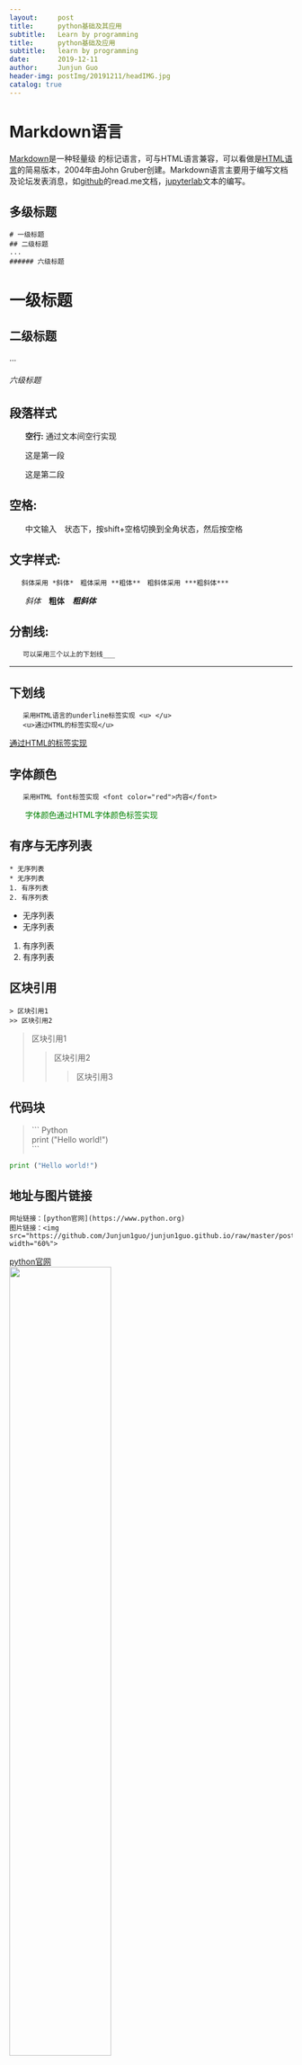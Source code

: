 ```yaml
---
layout:     post
title:      python基础及其应用
subtitle:   Learn by programming
title:      python基础及应用
subtitle:   learn by programming
date:       2019-12-11
author:     Junjun Guo
header-img: postImg/20191211/headIMG.jpg
catalog: true
---
```

# **Markdown语言**

[Markdown](https://daringfireball.net/projects/markdown/)是一种轻量级  的标记语言，可与HTML语言兼容，可以看做是[HTML语言](https://www.runoob.com/html/html-editors.html)的简易版本，2004年由John Gruber创建。Markdown语言主要用于编写文档及论坛发表消息，如[github](https://github.com/)的read.me文档，[jupyterlab](https://jupyterlab.readthedocs.io/en/latest/)文本的编写。
## **多级标题**
```
# 一级标题
## 二级标题
...
###### 六级标题
```
# 一级标题
## 二级标题
...
###### 六级标题
## **段落样式**

　　**空行:** 通过文本间空行实现

　　这是第一段
  
　　这是第二段

## **空格:**   
　　中文输入　状态下，按shift+空格切换到全角状态，然后按空格    
  

## **文字样式:**
```
   斜体采用 *斜体*　粗体采用 **粗体**　粗斜体采用 ***粗斜体***
```
　　*斜体*　**粗体**　***粗斜体***

## **分割线:** 
```
　　可以采用三个以上的下划线___ 
```
_______

## **下划线**
```
　　采用HTML语言的underline标签实现 <u> </u>
　　<u>通过HTML的标签实现</u>
```
   <u>通过HTML的标签实现</u>

## **字体颜色**
```
　　采用HTML font标签实现 <font color="red">内容</font>
```
<font color="green">　　字体颜色通过HTML字体颜色标签实现</font>

## **有序与无序列表**
```
* 无序列表
* 无序列表
1. 有序列表
2. 有序列表
```
* 无序列表
* 无序列表
1. 有序列表
2. 有序列表

## **区块引用**
```
> 区块引用1   
>> 区块引用2
```
> 区块引用1   
>> 区块引用2
>>> 区块引用3

## 代码块
     
>  \``` Python    
>  print ("Hello world!")     
>  \```            
    

``` Python
print ("Hello world!")
``` 

## 地址与图片链接
```
网址链接：[python官网](https://www.python.org)    
图片链接：<img src="https://github.com/Junjun1guo/junjun1guo.github.io/raw/master/postImg/20191211/python.png" width="60%"> 
```
[python官网](https://www.python.org/)    
<img src="https://github.com/Junjun1guo/junjun1guo.github.io/raw/master/postImg/20191211/python.png" width="60%">

## 表格
```
　　采用|分割单元格，采用----分割标题栏与单元格。单元格的对齐采用:,如左对齐(:----)

| 左对齐 | 右对齐 | 居中对齐 |
| :------|------:| :-----: |
| 单元格 | 单元格 | 单元格 |
| 单元格 | 单元格 | 单元格 |
| 左对齐 | 右对齐 | 居中对齐 |
| :-----|----:| :----: |
| 单元格 | 单元格 | 单元格 |
| 单元格 | 单元格 | 单元格 |
```    
| 左对齐 | 右对齐 | 居中对齐 |
| :------|------:| :-----: |
| 单元格 | 单元格 | 单元格 |
| 单元格 | 单元格 | 单元格 |
| 左对齐 | 右对齐 | 居中对齐 |
| :-----|----:| :----: |
| 单元格 | 单元格 | 单元格 |
| 单元格 | 单元格 | 单元格 |

# Python语言

## python语言及其特点

### python语言的发展    
　　Guido von Rossum 1989年开发了python编译器。python语言介于C语言与脚本语言之间，是一种“胶水”语言。python语言的宗旨就是“能用胶水解决的问题，坚决不造轮子”。发展的版本有2.x和3.x，[python官网](https://www.python.org/)      

<img src="https://github.com/Junjun1guo/junjun1guo.github.io/raw/master/images/C++之父.png" width="50%">
<img src="https://github.com/Junjun1guo/junjun1guo.github.io/raw/master/images/python之父.png" width="50%">      

### python语言下载及安装
1. 在下载页面选择相应系统对应的版本进行下载

<img src="https://github.com/Junjun1guo/junjun1guo.github.io/raw/master/postImg/20191211/python官网.png" width="50%"><img src="https://github.com/Junjun1guo/junjun1guo.github.io/raw/master/images/python下载页面.png" width="50%">
2. 安装python，可以选择相应的安装目录，添加python到系统路径

<img src="https://github.com/Junjun1guo/junjun1guo.github.io/raw/master/postImg/20191211/python安装界面.png" width="60%">

3. 进入python安装目录Scripts进行安装需要的模块，安装好的模块位于site-pakages中

<img src="https://github.com/Junjun1guo/junjun1guo.github.io/raw/master/postImg/20191211/python安装模块.png" width="50%"><img src="https://github.com/Junjun1guo/junjun1guo.github.io/raw/master/images/python模块包位置.png" width="50%">

### python常用编辑器介绍


　　[editPlus](https://www.editplus.com/)， [pyCharm](https://www.jetbrains.com/pycharm/)，
[anaConda](https://www.anaconda.com/)等

<img src="https://github.com/Junjun1guo/junjun1guo.github.io/raw/master/postImg/20191211/editPlus.png" width="50%"><img src="https://github.com/Junjun1guo/junjun1guo.github.io/raw/master/postImg/20191211/pyCharm截图.png" width="50%">

### python语言的特点

**优点**
* 简洁优雅，可读性强　　
* 可移植性强，接口强大
* 优秀强大的第三方库

**不足**
* 速度中等
* 不同版本及包的兼容性

### python的应用场景   

* 数值计算，依赖于众多的第三方包
* 机器学习及深度学习
* 网络爬虫及大数据分析
* 网页制作，知乎，facebook等
* 桌面程序的开发，依赖于pyQt，wxPython等第三方GUI库
* 与其他软件的交互，如Opensees,Abaqus,SAP2000等
...

### python与matlab对比

|<font size=4>matlab</font>|<font size=4>python</font>|
|:------:|:------:|
|<font size=4>商业软件</font>|<font size=4>免费开源</font>|
|<font size=4>软件冗杂</font>|<font size=4>即用即装</font>|
|<font size=4>面向过程</font>|<font size=4>面向对象</font>|
|<font size=4>速度慢</font>|<font size=4>速度快</font>|
|<font size=4>发展缓慢</font>|<font size=4>发展极快</font>|
|<font size=4>...</font>|<font size=4>...</font>|

## python语言基础语言

### 数据类型

数字：整型(int)  浮点型 (float)


```python
print (type(2)) #type()函数返回输入数据的类型
print (type(2.0)) #print ()函数用于文本输出
```


```python
a=float(2) #整型转换为浮点型
b=int(2.0) #浮点型转换为整型
print (a)
print (b)
```

    2.0
    2
    

字符串：'' ""


```python
a="hello world!"
b="我是python"
print (type(a))
print (a)
print (a+b)
```

    <class 'str'>
    hello world!
    hello world!我是python
    

Math模块


```python
from math import * #导入math模块中所有函数
a=sqrt(2)
print (a)
```

    1.4142135623730951
    

布尔类型：真(True)，假(False)


```python
a=True
b=False
print(int(a))
print(int(b))
```

    1
    0
    

### 数据结构

#### 列表(list)


```python
a=[] #空列表
print (a)
b=[1,8,3,6]
print (b[0])
b.append(7) #从列表尾部不断添加新对象
print (b[-1])
b.reverse() #反转列表中元素
print (b)
b.sort() #列表排序
print (b)
f=len(b) #列表的长度
print (f)
```

可以通过help函数与dir函数查看模块内所有的特性


```python
print (dir(list)) #特殊方法与公共方法列表
```


```python
print (help(list)) #返回各个方法的具体定义
```

#### 元组(tuple)

元组与列表类似，区别在于一旦创建不能对其进行修改   
元组可应用于不可变量的存放，既快又安全，需要修改时可以先转化为列表


```python
a=(2,3,2,5,1)
b=list(a)
b.append(8)
print (b)
```

#### 字典(dict)

字典(dict)是键与值一一映射的一种数据结构 {key:value}


```python
a={"one":21,"two":43,"three":54} #三个元素的字典
print (a)
print (list(a.keys())) #返回字典a的所有键
print (list(a.values())) #f返回字典a的所有值
print (a["one"]) #返回特定键对应的值
```

列表解析：目的是简化代码


```python
a=[1,2,3,5]
b=[each*2 for each in a] #列表解析
print (b)
c={str(key1):value1 for key1,value1 in zip(a,b)} #列表解析
print (c)
d=(each1*2 for each1 in a)
print (d) #返回一个生成器
print (list(d))
```

    [2, 4, 6, 10]
    {'1': 2, '2': 4, '3': 6, '5': 10}
    <generator object <genexpr> at 0x000001E9917B9E08>
    [2, 4, 6, 10]
    

### 运算符
算术运算符: 加(+)，减(-),乘(*),除(/),乘方(**),求余(%)
比较运算符：等于(==),不等于(!=),大于(>),小于(<),大于等于(>=)等
赋值运算符：=，+=,*=等
逻辑运算符：与(and), 或(or),非(not)
成员运算符：in, not in
### 条件语句


```python
if (1>2) and (3>2) :
    print ("代码块1")
else:
    print ("代码块2")
   
```

    代码块2
    


```python
score=70
if 0<=score<60:
    print ("不及格")
elif 60<=score<80:
    print ("良好")
elif 80<=score<=100:
    print ("优秀")
else:
    print ("输入错误，请输入0到100之间的数字！")
```

    良好
    

### 循环语句


```python
for i1 in range(1,6,1):
    print (i1)
```


```python
flag=True
while flag: #第二种循环结构
    print ("It's true!")
    flag=False
print ("It's done!")
```

    It's true!
    It's done!
    


```python
a=[1,3,4,5,86,34]
for each in a:
    if each==max(a):
        print (each)
        break #跳出最近一层的循环
    else:
        print (each)
        continue #终止本轮循环，并进入下轮循环
        print ("我不是最大值！")
```

    1
    3
    4
    5
    86
    

### 函数（面向过程编程）


```python
def listSquare(inputList): #形参
    """ 
    描述：对列表中数字平方并返回列表
    输入：列表
    输出：平方后的列表
    例子：listSquare([1,2,3])
    """
    b=[each**2 for each in inputList]
    return b #返回值，可返回多个类型数据

print (help(listSquare)) #查看帮助文档
print (listSquare([1,2,3]))
print (listSquare(["a",2,3])) #引发程序异常
```

### 异常处理


```python
def listSquare(inputList): #形参
    """ 
    描述：对列表中数字平方并返回列表
    输入：列表
    输出：平方后的列表
    例子：listSquare([1,2,3])
    """
    try:
        b=[each**2 for each in inputList] #可能出现异常的代码块
    except TypeError: 处理，可以指出异常的类型，如TypeError
        print ("请输入数字型列表！")
        return #无正确返回，则返回None
    else: #没有异常，则执行如下代码
        return b #返回值，可返回多个类型数据

print (listSquare(["a",1,2]))
print (listSquare([1,2,3]))
```

### 类（面向对象编程的核心）

**类**=属性(数据)+方法(函数)   
**OOP特征**：封装(只提供借口），继承(避免重复造轮子），多态（方法名相　　　同，具体实现不同）等   
**以做菜为例:**   
**属性:**各种原材料与工具   
**方法:**切菜，炒菜等具体每一项工作   
**封装:**炒菜机（输入原材料，调用每一个方法，出菜，不需要知道细节   
**继承:**多功能炒菜机（炒青菜，土豆炖牛肉等菜）   
**多态:**子类炒青菜与子类土豆炖牛肉都有切菜这个共同方法，但具体操作不同   


```python
import numpy as np
import math
class IMs():#没有继承自任何类，默认继承自基类object
    """
    地震动强度指标计算类
    初始化参数：单列加速度时程acc(g),采样间隔t(s)
    方法：
    PGA()--返回峰值加速度值(g)
    PGV()--返回峰值速度值(cm/s)
    """
    def __init__(self,acc,t): #类的初始化方法，内置特殊方法
        #acc单列加速度时程(g),t时间间隔(s)
        self.acc=acc #self是类的实例化铭牌，在类内起到通信的作用
        self.t=t
        self.num=len(self.acc)

    def PGA(self):
        #返回acc的最大峰值加速度(PGA)(g)
        pga=b=np.fabs(self.acc).max()
        return pga
    
    def __AcctoVelocity (self): #类的私有化方法（前置两下划线）
        #将加速度(g)转换为速度(cm/s)
        vel=[0]
        acc=self.acc
        for i in range(self.num-1):
            velocity=(acc[i]+acc[i+1])*self.t/2*981+vel[-1]
            vel.append(velocity)
        return vel

    def PGV (self):
        #返回Velocity的最大峰值速度(PGV)(cm/s)
        veloc=self.__AcctoVelocity()
        pgv=b=np.fabs(veloc).max()
        return pgv
    
if __name__=='__main__':#测试用
    acc=np.loadtxt("acceleration.txt")#txt数据的加载
    imInstance=IMs(acc,0.01)#强度指标类的实例化
    pga=imInstance.PGA()#调用类中的方法计算PGA
    pgv=imInstance.PGV()
    print ("PGA=",round(pga,3),"g") #保留3位小数
```

    PGA= 1.219 g
    


```python
    print ("PGV=",round(pgv,3),"cm/s")
```

    PGV= 114.471 cm/s
    

### python学习资料

**常用网站：**

[matplotlib](https://matplotlib.org/)(第三方绘图库）   
[Numpy](https://numpy.org/)(科学计算基本库)    
[Scipy](https://www.scipy.org/)(集成了数学，科学及工程常用库)    
[SymPy](https://www.sympy.org/en/index.html)(符号运算库)    
[Python教程](https://docs.python.org/zh-cn/3/tutorial/index.html)(官方教程中文版)    
[Python标准库](https://docs.python.org/zh-cn/3/library/index.html)(Python内置标准库)    
[wxPython](https://www.wxpython.org/)(图形用户界面库)     
[pypi](https://pypi.org/search/?q=&o=&c=Operating+System+%3A%3A+Microsoft+%3A%3A+Windows)(大量第三方包库)     
[Scikit-learn](https://scikit-learn.org/stable/)(python机器学习库)   
[PyOpenGL](http://pyopengl.sourceforge.net/)(基于Python的图形开发库)    
[stackoverflow](https://stackoverflow.com/)(程序员交流答疑网站)    
[台大李宏毅机器学习](https://study.163.com/course/introduction/1208946807.htm)(中文机器学习经典课程)    
[斯坦福吴恩达机器学习](https://study.163.com/course/courseMain.htm?courseId=1004570029)(英文机器学习经典课程)    
[斯坦福吴恩达深度学习](https://mooc.study.163.com/smartSpec/detail/1001319001.htm)(英文深度学习经典课程)    
[github上python资源](https://github.com/Junjun1guo?tab=repositories) (收集了一些不错的python教程)    
[github](https://github.com/)(代码管理及发布网站，可以免费搭建个人博客)      
[MCMC](https://twiecki.io/blog/2015/11/10/mcmc-sampling/)(基于马尔科夫蒙特卡洛的贝叶斯模型)    

**推荐书籍:**

　　<img src="https://github.com/Junjun1guo/junjun1guo.github.io/raw/master/postImg/20191211/python编程从入门到实践.png" width="25%">  　　 <img src="https://github.com/Junjun1guo/junjun1guo.github.io/raw/master/postImg/20191211/python3面向对象编程.png" width="25%"> 　　  <img src="https://github.com/Junjun1guo/junjun1guo.github.io/raw/master/postImg/20191211/python神经网络编程.png" width="25%">

　　<img src="https://github.com/Junjun1guo/junjun1guo.github.io/raw/master/postImg/20191211/编写高质量代码.png" width="25%">　　　<img src="https://github.com/Junjun1guo/junjun1guo.github.io/raw/master/postImg/20191211/流畅的python.png" width="25%">　　　<img src="https://github.com/Junjun1guo/junjun1guo.github.io/raw/master/postImg/20191211/EffectivePython.png" width="25%">

　　<img src="https://github.com/Junjun1guo/junjun1guo.github.io/raw/master/postImg/20191211/机器学习实战.png" width="25%">　　　<img src="https://github.com/Junjun1guo/junjun1guo.github.io/raw/master/postImg/20191211/深度学习.png" width="25%">　　<img src="https://github.com/Junjun1guo/junjun1guo.github.io/raw/master/postImg/20191211/动手学深度学习.png" width="25%">

# python语言在桥梁工程中的应用

## 基于python语言的PEER网站地震波处理

　　主要涉及到python文件的操作,列表,字典及列表解析等   
　　完整的项目见[github-PEERMotionFormatProcess-with-Python](https://github.com/Junjun1guo/PEERMotionFormatProcess-with-Python)


```python
##########################################################################
import os
import numpy as np
import shutil
##########################################################################
def peerMotionProcess (fileName):
	"""
	Processing each file and return the processed resutls(percolumn data list, 
	timestep and pointers number)
	"""
	accList=[]
	fopen=open(fileName) #打开文件
	saveList1=[]
	saveList2=[]
	lines=fopen.readlines() #读取所有的行并返回列表
	for line_counter,line in enumerate(lines): #遍历行号及每行内容
		curLine=line.strip().split(" ") #去除首尾空格，并按行内空格划分
		removeSpace=[x for x in curLine if x!=""] #去除行内空格
		if line_counter<=3: #从前四行提取地震波点数与采样间隔
			[saveList1.append(x) for x in removeSpace] #前四行内容列表
		else:
			[saveList2.append(x) for x in removeSpace] #地震波时程点
	fopen.close() #关闭文件
	indexNumber=saveList1.index("NPTS=") #索引位置
	indexDt=saveList1.index("DT=")
	pointNumber=saveList1[indexNumber+1].split(",")[0] #提取数字
	deltaT=saveList1[indexDt+1].split(",")[0]
	saveList=[ float(x) for x in saveList2]
	return pointNumber,deltaT,saveList #返回地震波点数，采样间隔及时程列表
##########################################################################
if __name__=='__main__':
	direction=["E","N","V"]
	postFixList=[".AT2",".VT2",".DT2"]
	timeFileDict={".AT2":"Acceleration",".VT2":"Velocity",".DT2":"Displacement"}
	#Generating all saving file paths
	midirList=[(topFile,secFile) for topFile in timeFileDict.values() \
               for secFile in direction]
	#Clearing existing files
	[shutil.rmtree(x) for x in timeFileDict.values()]
	for toplevel,seclevel in midirList:
			os.makedirs(toplevel+"/"+seclevel)#generate save files
	fileListE=[]
	fileListN=[]
	fileListV=[]
	# text file read and process
	fileNameOpen=open("FileName.txt")
	for line in fileNameOpen.readlines():
		curLine=line.strip().split("\t") #分割同一行各个分量
		fileListE.append(curLine[0].split(".AT2")[0])#水平E向分量名称
		fileListN.append(curLine[1].split(".AT2")[0])#水平N向分量名称
		fileListV.append(curLine[2].split(".AT2")[0])#竖向V分量名称
	fileNameOpen.close()	
	finalLengthList=[]
	finaltimeList=[]
	finalFileNameList=[]
	for i1 in range(len(fileListE)): #遍历每条地震波
		fileNameENV=[{fileListE[i1]:direction[0]},{fileListN[i1]:direction[1]},\
                     {fileListV[i1]:direction[2]}]#将各个分量地震文件名与方向标签对应
		caseList=[(xx,yy) for xx in fileNameENV for yy in postFixList]#双循环实现每个
        #工况，总共9个，加速度，速度及位移文件夹下建E,N,V三个分量文件夹
		lengthList=[] #每条波点数列表
		timeList=[]#每条波采样间隔
		for eachCase in caseList:
			fileDirection=eachCase[0].values()[0]# eachCase[0]是字典，
            #选取的是方向E,N或者V
			filePrefix=eachCase[0].keys()[0].strip()#移除分量名首尾空格
			loadFilePath=os.path.join("downLoadPeerMotion/",filePrefix+eachCase[1])
            #地震动分量的相对路径
			if filePrefix=="NoFile":#判断地震动分量文件是否存在
				accPointNum=1e8 #对于不存在的文件设其点数为一大数
				accDeltaT=1e8
				accTimeHistory=[0.0]
			else:
				accResult=peerMotionProcess (loadFilePath) #调用地震波处理函数
				accPointNum=int(accResult[0])
				accDeltaT=float(accResult[1])
				accTimeHistory=accResult[2]
			lengthList.append(accPointNum)
			timeList.append(accDeltaT)
			cwd=os.getcwd() #返回当前工作目录
			savePathName=os.path.join(cwd,timeFileDict[eachCase[1]]+"/"+\
                                      fileDirection+"/",filePrefix+".txt")
             #文件保存路径
			np.savetxt(savePathName,accTimeHistory,fmt="%f") #保存处理后的地震波
		finalLengthList.append(min(lengthList)) #选取3个分量中最小值
		finaltimeList.append(min(timeList))
	np.savetxt("MotonLength.txt",finalLengthList,fmt="%d")
	np.savetxt("deltaT.txt",finaltimeList,fmt="%f")
```

## 基于模拟退火与三次B样条插值曲线的斜拉桥索力优化

　　主要涉及python与Opensees的交互，异常的处理等    
　　完整的项目见[github-Cable-force-optimization-of-a-curved-cable-stayed-bridge
](https://github.com/Junjun1guo/Cable-force-optimization-of-a-curved-cable-stayed-bridge)

## 基于wxPython的地震波处理GUI开发

　　主要涉及python桌面程序的开发等    
　　完整的项目见[github-seismicWaveAnalysis](https://github.com/Junjun1guo/seismicWaveAnalysis)

## 基于wxPython与PyOpenGL的有限元软件开发

　　主要涉及wxPython,PyOpenGL,类及设计模式等     
　　完整的项目见[git-2DTrussStructureAnalysisWithPython](https://github.com/Junjun1guo/2DTrussStructureAnalysisWithPython)

# 附录

## Jupyterlab 安装

1. 进入python安装目录Scripts文件夹，shift+ctrl+鼠标右键打开powershell窗口，或者在当前文件栏输入cmd进入命令行窗口

　　<img src="https://github.com/Junjun1guo/junjun1guo.github.io/raw/master/postImg/20191211/附录1.jpg" width="30%"> 　　<img src="https://github.com/Junjun1guo/junjun1guo.github.io/raw/master/postImg/20191211/附录2.jpg" width="50%"> 

2. 在命令行输入：pip3 install jupyterlab开始自动安装



<img src="https://github.com/Junjun1guo/junjun1guo.github.io/raw/master/postImg/20191211/附录3.jpg" width="70%">

3. 在jupyter文件所在目录栏输入cmd进入命令行，输入jupyter lab打开，进入jupyterlab界面。关于jupyterlab的更多知识可参考[官方帮助文档](https://jupyterlab.readthedocs.io/en/latest/)。

<img src="https://github.com/Junjun1guo/junjun1guo.github.io/raw/master/postImg/20191211/附录4.jpg" width="40%">　　<img src="https://github.com/Junjun1guo/junjun1guo.github.io/raw/master/postImg/20191211/附录5.jpg" width="40%">

## python包的开发及发布

1. 登录到[pypi](https://pypi.org/)注册账户，记住自己的用户名与密码，上传包的时候需要用到。   
2. 准备待发布的包
* 包的格式   
  包括setup.py文件及包文件(包含__init__.py的文件,可以什么也不写)

<img src="https://github.com/Junjun1guo/junjun1guo.github.io/raw/master/postImg/20191211/testPackage1.png" width="50%"><img src="https://github.com/Junjun1guo/junjun1guo.github.io/raw/master/postImg/20191211/testPackage2.png" width="50%">

setup.py文件


```python
#setup.py
from distutils.core import setup
from setuptools import setup, find_packages #导入发布模块

setup(
    name = 'testPackage', #包的名称
    version = '0.1.2', #版本号
    keywords = ('seismic', 'signal'), #包的关键字
    description = 'seismic wave analysis', #对包的描述
    license = 'MIT License', #许可证

    author = 'Junjun Guo',#作者信息
    author_email = 'guojj_ce@163.com', #邮箱
	url='https://github.com/Junjun1guo/seismicWaveAnalysis',#包的链接
    packages = find_packages(),#需要具有__init__.py文件的文件夹
	install_requires=['wxPython','numpy'],#列出包依赖的包
    platforms = 'any', #跨平台
)
```

3. 在包的当前路径打开命令行，安装twine模块

4. 生成上传包：python set.py sdist bdist_wheel

5. 上传包到pypi: twine upload dist/*

6. 在python scripts文件夹打开命令行安装上传的包，并会自动搜索安装依赖的其他包：pip install 包名 
